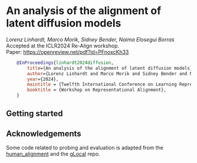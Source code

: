 # An analysis of the alignment of latent diffusion models 
*Lorenz Linhardt, Marco Morik, Sidney Bender, Naima Elosegui Borras* <br>
Accepted at the ICLR2024 Re-Align workshop. <br>
Paper: https://openreview.net/pdf?id=PFnoxcKh33 <br>

```bibtex
    @InProceedings{linhardt2024diffusion,
        title={An analysis of the alignment of latent diffusion models},
        author={Lorenz Linhardt and Marco Morik and Sidney Bender and Naima Elosegui Borras},
        year={2024},
        maintitle = {Twelfth International Conference on Learning Representations},
        booktitle = {Workshop on Representational Alignment},
    }
```

## Getting started

## Acknowledgements
Some code related to probing and evaluation is adapted from the [human_alignment](https://github.com/LukasMut/human_alignment) and the [gLocal](https://github.com/LukasMut/gLocal) repo.
